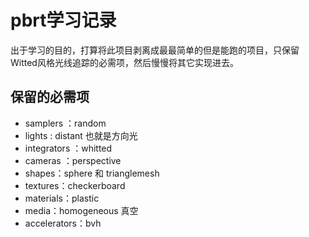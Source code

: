 pbrt学习记录
===============

出于学习的目的，打算将此项目剥离成最最简单的但是能跑的项目，只保留Witted风格光线追踪的必需项，然后慢慢将其它实现进去。

## 保留的必需项

- samplers ：random
- lights : distant 也就是方向光
- integrators ：whitted
- cameras ：perspective
- shapes：sphere 和 trianglemesh
- textures：checkerboard
- materials：plastic
- media：homogeneous 真空
- accelerators：bvh





